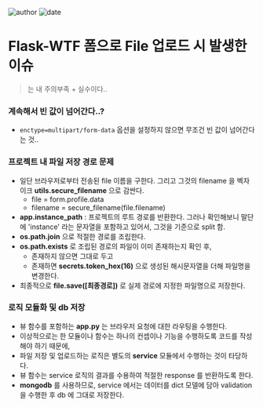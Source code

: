 
![author](https://img.shields.io/badge/author-daesungRa-lightgray.svg?style=flat-square)
![date](https://img.shields.io/badge/date-190529-lightgray.svg?style=flat-square)

# Flask-WTF 폼으로 File 업로드 시 발생한 이슈

> 는 내 주의부족 + 실수이다..

### 계속해서 빈 값이 넘어간다..?

- ```enctype=multipart/form-data``` 옵션을 설정하지 않으면 무조건 빈 값이 넘어간다는 것..

### 프로젝트 내 파일 저장 경로 문제

- 일단 브라우저로부터 전송된 file 이름을 구한다. 그리고 그것의 filename 을 벡자이크 **utils.secure_filename** 으로 감싼다.
    * file = form.profile.data
    * filename = secure_filename(file.filename)
- **app.instance_path** : 프로젝트의 루트 경로를 반환한다. 그러나 확인해보니 말단에 'instance' 라는 문자열을 포함하고 있어서, 그것을 기준으로 split 함.
- **os.path.join** 으로 적절한 경로를 조립한다.
- **os.path.exists** 로 조립된 경로의 파일이 이미 존재하는지 확인 후,
    * 존재하지 않으면 그대로 두고
    * 존재하면 **secrets.token_hex(16)** 으로 생성된 해시문자열을 더해 파일명을 변경한다.
- 최종적으로 **file.save([최종경로])** 로 실제 경로에 지정한 파일명으로 저장한다.

### 로직 모듈화 및 db 저장

- 뷰 함수를 포함하는 **app.py** 는 브라우저 요청에 대한 라우팅을 수행한다.
- 이상적으로는 한 모듈이나 함수는 하나의 컨셉이나 기능을 수행하도록 코드를 작성해야 하기 때문에,
- 파일 저장 및 업로드하는 로직은 별도의 **service** 모듈에서 수행하는 것이 타당하다.
- 뷰 함수는 service 로직의 결과를 수용하여 적절한 response 를 반환하도록 한다.
- **mongodb** 를 사용하므로, service 에서는 데이터를 dict 모델에 담아 validation 을 수행한 후 db 에 그대로 저장한다.